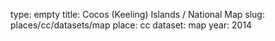 type: empty
title: Cocos (Keeling) Islands / National Map
slug: places/cc/datasets/map
place: cc
dataset: map
year: 2014
